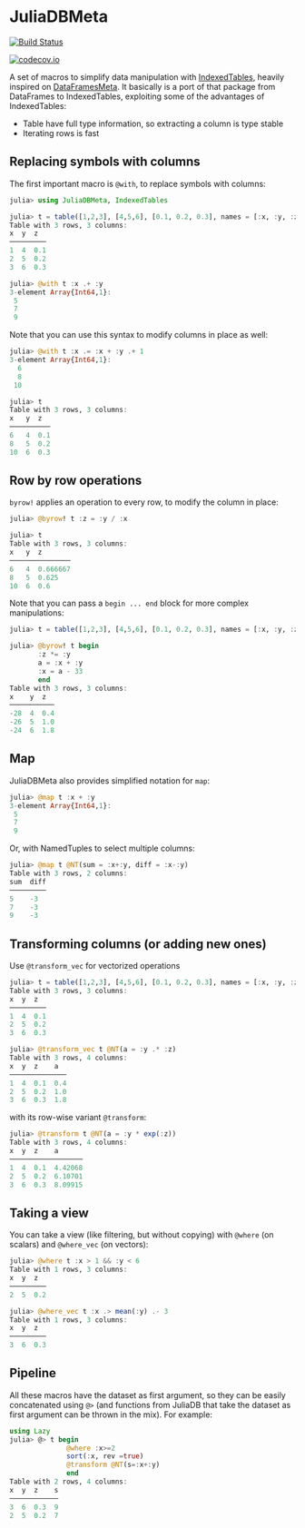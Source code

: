 # JuliaDBMeta

[![Build Status](https://travis-ci.org/piever/JuliaDBMeta.jl.svg?branch=master)](https://travis-ci.org/piever/JuliaDBMeta.jl)

[![codecov.io](http://codecov.io/github/piever/JuliaDBMeta.jl/coverage.svg?branch=master)](http://codecov.io/github/piever/JuliaDBMeta.jl?branch=master)

A set of macros to simplify data manipulation with [IndexedTables](https://github.com/JuliaComputing/IndexedTables.jl), heavily inspired on [DataFramesMeta](https://github.com/JuliaStats/DataFramesMeta.jl). It basically is a port of that package from DataFrames to IndexedTables, exploiting some of the advantages of IndexedTables:

- Table have full type information, so extracting a column is type stable
- Iterating rows is fast

## Replacing symbols with columns

The first important macro is `@with`, to replace symbols with columns:

```julia
julia> using JuliaDBMeta, IndexedTables

julia> t = table([1,2,3], [4,5,6], [0.1, 0.2, 0.3], names = [:x, :y, :z])
Table with 3 rows, 3 columns:
x  y  z
─────────
1  4  0.1
2  5  0.2
3  6  0.3

julia> @with t :x .+ :y
3-element Array{Int64,1}:
 5
 7
 9
```

Note that you can use this syntax to modify columns in place as well:

```julia
julia> @with t :x .= :x + :y .+ 1
3-element Array{Int64,1}:
  6
  8
 10

julia> t
Table with 3 rows, 3 columns:
x   y  z
──────────
6   4  0.1
8   5  0.2
10  6  0.3
```

## Row by row operations

`byrow!` applies an operation to every row, to modify the column in place:

```julia
julia> @byrow! t :z = :y / :x

julia> t
Table with 3 rows, 3 columns:
x   y  z
───────────────
6   4  0.666667
8   5  0.625
10  6  0.6
```

Note that you can pass a `begin ... end` block for more complex manipulations:

```julia
julia> t = table([1,2,3], [4,5,6], [0.1, 0.2, 0.3], names = [:x, :y, :z]);

julia> @byrow! t begin
       :z *= :y
       a = :x + :y
       :x = a - 33
       end
Table with 3 rows, 3 columns:
x    y  z
───────────
-28  4  0.4
-26  5  1.0
-24  6  1.8
```

## Map

JuliaDBMeta also provides simplified notation for `map`:

```julia
julia> @map t :x + :y
3-element Array{Int64,1}:
 5
 7
 9
```

Or, with NamedTuples to select multiple columns:

```julia
julia> @map t @NT(sum = :x+:y, diff = :x-:y)
Table with 3 rows, 2 columns:
sum  diff
─────────
5    -3
7    -3
9    -3
```

## Transforming columns (or adding new ones)

Use `@transform_vec` for vectorized operations

```julia
julia> t = table([1,2,3], [4,5,6], [0.1, 0.2, 0.3], names = [:x, :y, :z])
Table with 3 rows, 3 columns:
x  y  z
─────────
1  4  0.1
2  5  0.2
3  6  0.3

julia> @transform_vec t @NT(a = :y .* :z)
Table with 3 rows, 4 columns:
x  y  z    a
──────────────
1  4  0.1  0.4
2  5  0.2  1.0
3  6  0.3  1.8
```

with its row-wise variant `@transform`:

```julia
julia> @transform t @NT(a = :y * exp(:z))
Table with 3 rows, 4 columns:
x  y  z    a
──────────────────
1  4  0.1  4.42068
2  5  0.2  6.10701
3  6  0.3  8.09915
```

## Taking a view

You can take a view (like filtering, but without copying) with `@where` (on scalars) and `@where_vec` (on vectors):

```julia
julia> @where t :x > 1 && :y < 6
Table with 1 rows, 3 columns:
x  y  z
─────────
2  5  0.2

julia> @where_vec t :x .> mean(:y) .- 3
Table with 1 rows, 3 columns:
x  y  z
─────────
3  6  0.3
```

## Pipeline

All these macros have the dataset as first argument, so they can be easily concatenated using `@>` (and functions from JuliaDB that take the dataset as first argument can be thrown in the mix). For example:

```julia
using Lazy
julia> @> t begin
              @where :x>=2
              sort(:x, rev =true)
              @transform @NT(s=:x+:y)
              end
Table with 2 rows, 4 columns:
x  y  z    s
────────────
3  6  0.3  9
2  5  0.2  7
```
